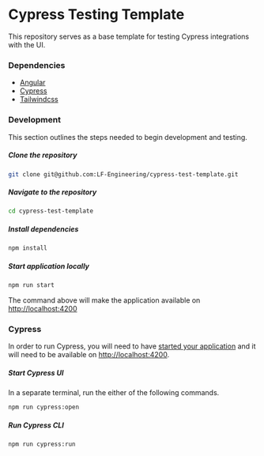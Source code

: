 # Cypress Testing Template

This repository serves as a base template for testing Cypress integrations with the UI.

### Dependencies

- [Angular](https://angular.io)
- [Cypress](https://cypress.io)
- [Tailwindcss](https://tailwindcss.com)

### Development

This section outlines the steps needed to begin development and testing.

##### Clone the repository

```bash
git clone git@github.com:LF-Engineering/cypress-test-template.git
```

##### Navigate to the repository

```bash
cd cypress-test-template
```

##### Install dependencies

```bash
npm install
```

##### Start application locally

```bash
npm run start
```

The command above will make the application available on [http://localhost:4200](http://localhost:4200)

### Cypress

In order to run Cypress, you will need to have [started your application](#start-application-locally) and it will need to be available on [http://localhost:4200](http://localhost:4200).

##### Start Cypress UI
In a separate terminal, run the either of the following commands.

```bash
npm run cypress:open
```

##### Run Cypress CLI

```bash
npm run cypress:run
```
